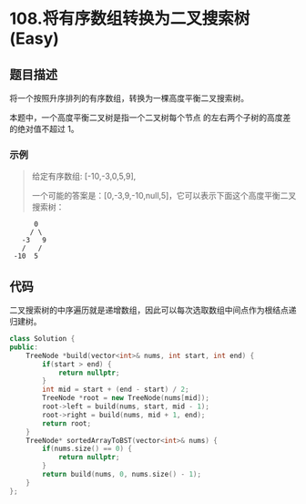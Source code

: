 # 108.将有序数组转换为二叉搜索树 (Easy)

## 题目描述

将一个按照升序排列的有序数组，转换为一棵高度平衡二叉搜索树。

本题中，一个高度平衡二叉树是指一个二叉树每个节点 的左右两个子树的高度差的绝对值不超过 1。

### 示例

> 给定有序数组: [-10,-3,0,5,9],
> 
> 一个可能的答案是：[0,-3,9,-10,null,5]，它可以表示下面这个高度平衡二叉搜索树：

```
      0
     / \
   -3   9
   /   /
 -10  5
```

## 代码

二叉搜索树的中序遍历就是递增数组，因此可以每次选取数组中间点作为根结点递归建树。

```c++ tab="递归"
class Solution {
public:
    TreeNode *build(vector<int>& nums, int start, int end) {
        if(start > end) {
            return nullptr;
        }
        int mid = start + (end - start) / 2;
        TreeNode *root = new TreeNode(nums[mid]);
        root->left = build(nums, start, mid - 1);
        root->right = build(nums, mid + 1, end);
        return root;
    }
    TreeNode* sortedArrayToBST(vector<int>& nums) {
        if(nums.size() == 0) {
            return nullptr;
        }
        return build(nums, 0, nums.size() - 1);
    }
};
```
